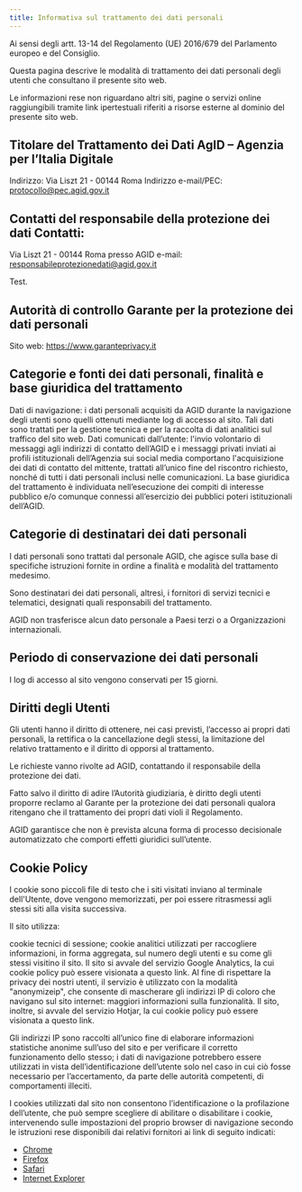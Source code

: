 ```yaml
---
title: Informativa sul trattamento dei dati personali
---
```


Ai sensi degli artt. 13-14 del Regolamento (UE) 2016/679 del Parlamento europeo
e del Consiglio.

Questa pagina descrive le modalità di trattamento dei dati personali degli
utenti che consultano il presente sito web.

Le informazioni rese non riguardano altri siti, pagine o servizi online
raggiungibili tramite link ipertestuali riferiti a risorse esterne al dominio
del presente sito web.

## Titolare del Trattamento dei Dati AgID – Agenzia per l’Italia Digitale

Indirizzo: Via Liszt 21 - 00144 Roma Indirizzo e-mail/PEC:
protocollo@pec.agid.gov.it

## Contatti del responsabile della protezione dei dati Contatti:

Via Liszt 21 - 00144 Roma presso AGID e-mail:
responsabileprotezionedati@agid.gov.it 

Test.

## Autorità di controllo Garante per la protezione dei dati personali

Sito web: https://www.garanteprivacy.it 

## Categorie e fonti dei dati personali, finalità e base giuridica del trattamento 

Dati di navigazione: i dati personali
acquisiti da AGID durante la navigazione degli utenti sono quelli ottenuti
mediante log di accesso al sito. Tali dati sono trattati per la gestione tecnica
e per la raccolta di dati analitici sul traffico del sito web. Dati comunicati
dall’utente: l'invio volontario di messaggi agli indirizzi di contatto dell’AGID
e i messaggi privati inviati ai profili istituzionali dell’Agenzia sui social
media comportano l'acquisizione dei dati di contatto del mittente, trattati
all’unico fine del riscontro richiesto, nonché di tutti i dati personali inclusi
nelle comunicazioni. La base giuridica del trattamento è individuata
nell’esecuzione dei compiti di interesse pubblico e/o comunque connessi
all’esercizio dei pubblici poteri istituzionali dell’AGID.

## Categorie di destinatari dei dati personali

I dati personali sono trattati dal
personale AGID, che agisce sulla base di specifiche istruzioni fornite in ordine
a finalità e modalità del trattamento medesimo.

Sono destinatari dei dati personali, altresì, i fornitori di servizi tecnici e
telematici, designati quali responsabili del trattamento.  

AGID non trasferisce alcun dato personale a Paesi terzi o a Organizzazioni
internazionali.

## Periodo di conservazione dei dati personali 

I log di accesso al sito vengono
conservati per 15 giorni.

## Diritti degli Utenti 

Gli utenti hanno il diritto di ottenere, nei casi previsti,
l’accesso ai propri dati personali, la rettifica o la cancellazione degli
stessi, la limitazione del relativo trattamento e il diritto di opporsi al
trattamento.

Le richieste vanno rivolte ad AGID, contattando il responsabile della protezione
dei dati.

Fatto salvo il diritto di adire l’Autorità giudiziaria, è diritto degli utenti
proporre reclamo al Garante per la protezione dei dati personali qualora
ritengano che il trattamento dei propri dati violi il Regolamento.

AGID garantisce che non è prevista alcuna forma di processo decisionale
automatizzato che comporti effetti giuridici sull’utente.

## Cookie Policy

I cookie sono piccoli file di testo che i siti visitati inviano al
terminale dell'Utente, dove vengono memorizzati, per poi essere ritrasmessi agli
stessi siti alla visita successiva.

Il sito utilizza:

cookie tecnici di sessione; cookie analitici utilizzati per raccogliere
informazioni, in forma aggregata, sul numero degli utenti e su come gli stessi
visitino il sito. Il sito si avvale del servizio Google Analytics, la cui cookie
policy può essere visionata a questo link. Al fine di rispettare la privacy dei
nostri utenti, il servizio è utilizzato con la modalità "anonymizeip", che
consente di mascherare gli indirizzi IP di coloro che navigano sul sito
internet: maggiori informazioni sulla funzionalità. Il sito, inoltre, si avvale
del servizio Hotjar, la cui cookie policy può essere visionata a questo link.

Gli indirizzi IP sono raccolti all’unico fine di elaborare informazioni
statistiche anonime sull’uso del sito e per verificare il corretto funzionamento
dello stesso; i dati di navigazione potrebbero essere utilizzati in vista
dell’identificazione dell’utente solo nel caso in cui ciò fosse necessario per
l’accertamento, da parte delle autorità competenti, di comportamenti illeciti.

I cookies utilizzati dal sito non consentono l’identificazione o la profilazione
dell’utente, che può sempre scegliere di abilitare o disabilitare i cookie,
intervenendo sulle impostazioni del proprio browser di navigazione secondo le
istruzioni rese disponibili dai relativi fornitori ai link di seguito indicati: 

- [Chrome](https://support.google.com/chrome/answer/95647?hl=eng)
- [Firefox](https://support.mozilla.org/it/kb/Gestione%20dei%20cookie#w_impostazioni-dei-cookie)
- [Safari](http://windows.microsoft.com/it-it/windows-vista/block-or-allow-cookies)
- [Internet Explorer](http://windows.microsoft.com/it-it/windows-vista/block-or-allow-cookies)

